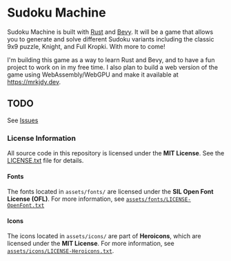 # Sudoku Machine

Sudoku Machine is built with [Rust](https://www.rust-lang.org/) and
[Bevy](https://bevyengine.org/). It will be a game that allows you to generate
and solve different Sudoku variants including the classic 9x9 puzzle, Knight,
and Full Kropki. With more to come!

I'm building this game as a way to learn Rust and Bevy, and to have a fun
project to work on in my free time. I also plan to build a web version of the
game using WebAssembly/WebGPU and make it available at https://mrkjdy.dev.

## TODO

See [Issues](https://github.com/mrkjdy/sudoku_machine/issues)

### License Information

All source code in this repository is licensed under the **MIT License**. See
the [LICENSE.txt](LICENSE.txt) file for details.

#### Fonts

The fonts located in `assets/fonts/` are licensed under the **SIL Open Font
License (OFL)**. For more information, see
[`assets/fonts/LICENSE-OpenFont.txt`](assets/fonts/LICENSE-OpenFont.txt)

#### Icons

The icons located in `assets/icons/` are part of **Heroicons**, which are
licensed under the **MIT License**. For more information, see
[`assets/icons/LICENSE-Heroicons.txt`](assets/icons/LICENSE-Heroicons.txt).
